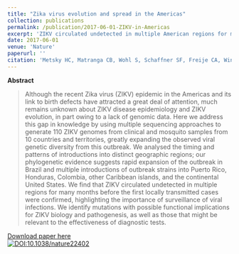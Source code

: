 ```yaml
---
title: "Zika virus evolution and spread in the Americas"
collection: publications
permalink: /publication/2017-06-01-ZIKV-in-Americas
excerpt: 'ZIKV circulated undetected in multiple American regions for many months before the first locally transmitted cases were confirmed, highlighting the importance of surveillance of viral infections.'
date: 2017-06-01
venue: 'Nature'
paperurl: ''
citation: 'Metsky HC, Matranga CB, Wohl S, Schaffner SF, Freije CA, Winnicki SM, et al. Zika virus evolution and spread in the Americas. <i>Nature</i>. 2017;546(7658):411–5.'
---
```


**Abstract**

>Although the recent Zika virus (ZIKV) epidemic in the Americas and its link to birth defects have attracted a great deal of attention, much remains unknown about ZIKV disease epidemiology and ZIKV evolution, in part owing to a lack of genomic data. Here we address this gap in knowledge by using multiple sequencing approaches to generate 110 ZIKV genomes from clinical and mosquito samples from 10 countries and territories, greatly expanding the observed viral genetic diversity from this outbreak. We analysed the timing and patterns of introductions into distinct geographic regions; our phylogenetic evidence suggests rapid expansion of the outbreak in Brazil and multiple introductions of outbreak strains into Puerto Rico, Honduras, Colombia, other Caribbean islands, and the continental United States. We find that ZIKV circulated undetected in multiple regions for many months before the first locally transmitted cases were confirmed, highlighting the importance of surveillance of viral infections. We identify mutations with possible functional implications for ZIKV biology and pathogenesis, as well as those that might be relevant to the effectiveness of diagnostic tests.

[Download paper here](http://www.nature.com/doifinder/10.1038/nature22402)<br>
[![DOI:10.1038/nature22402](https://zenodo.org/badge/DOI/10.1038/nature22402.svg)](https://doi.org/10.1038/nature22402)
